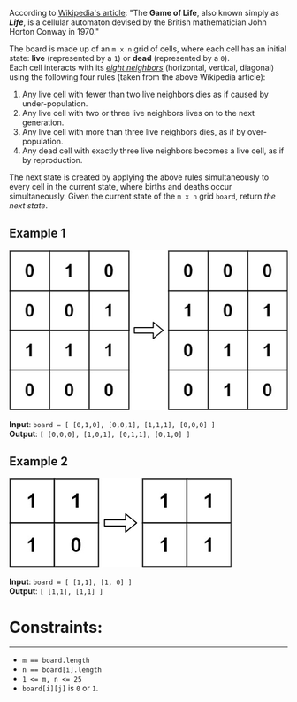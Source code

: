According to [Wikipedia's article](https://en.wikipedia.org/wiki/Conway%27s_Game_of_Life): "The **Game of Life**, also known simply as ***Life***, is a cellular automaton devised by the British mathematician John Horton Conway in 1970."

The board is made up of an `m x n` grid of cells, where each cell has an initial state:
**live** (represented by a `1`) or 
**dead** (represented by a `0`).   
Each cell interacts with its [*eight neighbors*](https://en.wikipedia.org/wiki/Moore_neighborhood)  (horizontal, vertical, diagonal) using the following four rules (taken from the above Wikipedia article):  
1. Any live cell with fewer than two live neighbors dies as if caused by under-population.
2. Any live cell with two or three live neighbors lives on to the next generation.
3. Any live cell with more than three live neighbors dies, as if by over-population.
4. Any dead cell with exactly three live neighbors becomes a live cell, as if by reproduction.

The next state is created by applying the above rules simultaneously to every cell in the current state, 
where births and deaths occur simultaneously. Given the current state of the `m x n` grid `board`, return *the next state*.

## Example 1

<img src="./grid1.jpg" />

**Input**: `board = [
                        [0,1,0],
                        [0,0,1],
                        [1,1,1],
                        [0,0,0]
                    ]`  
**Output**: `[
                [0,0,0],
                [1,0,1],
                [0,1,1],
                [0,1,0]
            ]`  

## Example 2

<img src="./grid2.jpg" />

**Input**: `board = [
                        [1,1],
                        [1, 0]
                    ]`  
**Output**: `[
                [1,1],
                [1,1]
            ]`  


# Constraints:
_______________________________
*    `m == board.length`
*    `n == board[i].length`
*    `1 <= m, n <= 25`
*    `board[i][j]` is `0` or `1`.

